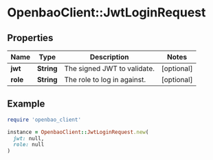 # OpenbaoClient::JwtLoginRequest

## Properties

| Name | Type | Description | Notes |
| ---- | ---- | ----------- | ----- |
| **jwt** | **String** | The signed JWT to validate. | [optional] |
| **role** | **String** | The role to log in against. | [optional] |

## Example

```ruby
require 'openbao_client'

instance = OpenbaoClient::JwtLoginRequest.new(
  jwt: null,
  role: null
)
```

